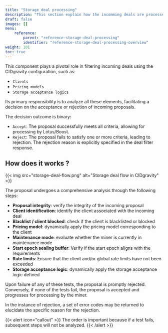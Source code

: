 ```yaml
---
title: "Storage deal processing"
description: "This section explain how the incomming deals are processed by CIDgravity using clients, pricing and acceptance logics configuration"
draft: false
images: []
menu:
    reference:
        parent: "reference-storage-deal-processing"
        identifier: "reference-storage-deal-processing-overview"
weight: 101
toc: true
---
```


This component plays a pivotal role in filtering incoming deals using the CIDgravity configuration, such as:

- `Clients`
- `Pricing models`
- `Storage acceptance logics`

Its primary responsibility is to analyze all these elements, facilitating a decision on the acceptance or rejection of incoming proposals.

The decision outcome is binary:

- `Accept`: The proposal successfully meets all criteria, allowing for processing by Lotus/Boost.
- `Reject`: The proposal fails to satisfy one or more criteria, leading to rejection. The rejection reason is explicitly specified in the deal filter response.

## How does it works ?

{{< img src="storage-deal-flow.png" alt="Storage deal flow in CIDgravity" >}}

The proposal undergoes a comprehensive analysis through the following steps:

- **Proposal integrity**: verify the integrity of the incoming proposal
- **Client identification**: identify the client associated with the incoming deal
- **Blacklist / client blocked**: check if the client is blacklisted or blocked
- **Pricing model**: dynamically apply the pricing model corresponding to the client
- **Maintenance mode**: evaluate whether the miner is currently in maintenance mode
- **Start epoch sealing buffer**: Verify if the start epoch aligns with the requirements
- **Rate limits**: Ensure that the client and/or global rate limits have not been exceeded
- **Storage acceptance logic**: dynamically apply the storage acceptance logic defined

Upon failure of any of these tests, the proposal is promptly rejected. 
Conversely, if none of the tests fail, the proposal is accepted and progresses for processing by the miner.

In the instance of rejection, a set of error codes may be returned to elucidate the specific reason for the rejection.

{{< alert icon="callout" >}}
The order is important because if a test fails, subsequent steps will not be analyzed.
{{< /alert >}}